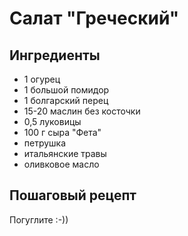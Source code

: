 # Салат "Греческий"

## Ингредиенты
* 1 огурец
* 1 большой помидор
* 1 болгарский перец
* 15-20 маслин без косточки
* 0,5 луковицы
* 100 г сыра "Фета"
* петрушка
* итальянские травы
* оливковое масло

## Пошаговый рецепт
Погуглите :-))